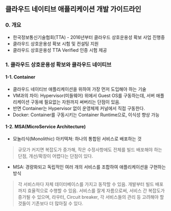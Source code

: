 ## 클라우드 네이티브 애플리케이션 개발 가이드라인

### 0. 개요
- 한국정보통신기술협회(TTA) - 2016년부터 클라우드 상호운용성 확보 사업 진행중
- 클라우드 상호운용성 확보 시험 및 컨설팅 지원
- 클라우드 상호운용성  TTA Verified 인증 시험 제공


### 1. 클라우드 상호운용성 확보와 클라우드 네이티브
#### 1-1. Container
- 클라우드 네이티브 애플리케이션을 위하여 가장 먼저 도입해야 하는 기술
- VM과의 차이: Hypervisor(미들웨어) 위에서 Guest OS를 구동하는데, 서버 애플리케이션 구동에 필요없는 자원까지 써버리는 단점이 있음.
- 반면 Container는 Hypervisor 없이 운영체제 커널에서 직접 구동한다.
- Docker: Container를 구동시키는 Container Runtime으로, 이식성 향상 가능

#### 1-2. MSA(MicroService Architecture)
- 모놀리식(Monolithic) 아키텍쳐: 하나의 통합된 서비스로 배포하는 것
> 규모가 커지면 복잡도가 증가해, 작은 수정사항에도 전체를 빌드 배포해야 하는 단점, 개선/확장이 어렵다는 단점이 있다.
- MSA: 경량화되고 독립적인 여러 개의 서비스를 조합하여 애플리케이션을 구현하는 방식
> 각 서비스마다 자체 데이터베이스를 가지고 동작할 수 있음. 개발부터 빌드 배포까지 효율적으로 수행할 수 있음.
> 서비스를 잘게 자름으로써, 서비스 간 복잡도가 증가될 수 있으며, 라우터, Circuit breaker, 각 서비스들의 관리 등 고려해야 할 것들이 기존보다 더 많아질 수 있다.
